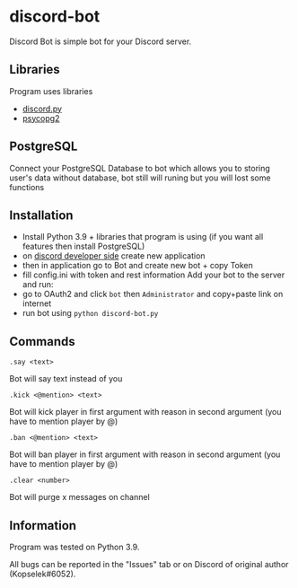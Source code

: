 # discord-bot

Discord Bot is simple bot for your Discord server.

## Libraries

Program uses libraries
- [discord.py](https://pypi.org/project/discord.py/)
- [psycopg2](https://pypi.org/project/psycopg2/)

## PostgreSQL
Connect your PostgreSQL Database to bot which allows you to storing user's data
without database, bot still will runing but you will lost some functions

## Installation
- Install Python 3.9 + libraries that program is using (if you want all features then install PostgreSQL)
- on [discord developer side](https://discord.com/developers/applications)  create new application
- then in application go to Bot and create new bot + copy Token
- fill config.ini with token and rest information
Add your bot to the server and run:
- go to OAuth2 and click `bot` then `Administrator` and copy+paste link on internet
- run bot using `python discord-bot.py`

## Commands

```
.say <text>
```
Bot will say text instead of you

```
.kick <@mention> <text>
```
Bot will kick player in first argument with reason in second argument (you have to mention player by @)

```
.ban <@mention> <text>
```
Bot will ban player in first argument with reason in second argument (you have to mention player by @)


```
.clear <number>
```
Bot will purge x messages on channel

## Information

Program was tested on Python 3.9.

All bugs can be reported in the "Issues" tab or on Discord of original author (Kopselek#6052).